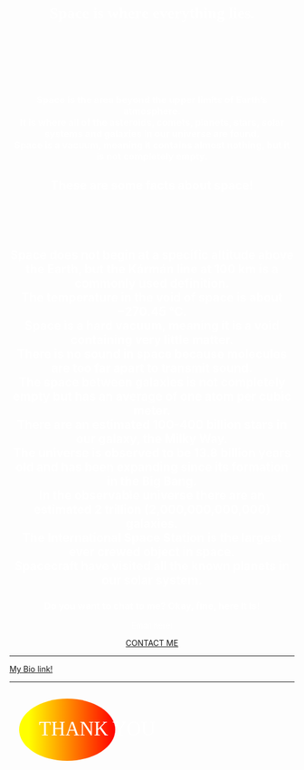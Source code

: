 <html>
<head>
<title> SPACE </title>
</head>
<body text="white">
<h1> <center> <font face="ravie"> Space is where everything lies. </font> </center> </h1>
<br>
<br>
<br>
<br>
<br>
<h3> <center> Space is the area beyond the upper limits of Earth’s atmosphere. <br> It is where all of the asteroids, comets, planets, stars, solar systems and galaxies in our universe are found. <br> Space is a vacuum, meaning it contains almost nothing, but it is not completely empty. <br> </center> </h3>
<h2> <center> These are some facts about space! </center> </h2>
<br>
<br>
<br>
<h2> <center>Space does not begin at a specific altitude above the Earth, but the Kármán line at 100 km is a commonly used definition. <br>
The temperature in the void of space is about −270.45 °C.<br>
Space is a hard vacuum, meaning it is a void containing very little matter. <br>
There is no sound in space because molecules are too far apart to transmit sound.<br>
The space between galaxies is not completely empty but has an average of one atom per cubic meter.<br>
There are an estimated 100-400 billion stars in our galaxy, the Milky Way.<br>
The universe is observed to be 13.8 billion years old and has been expanding since its formation in the Big Bang.<br>
In the observable universe there are an estimated 2 trillion (2,000,000,000,000) galaxies.<br>
The International Space Station is the largest ever crewed object in space.<br>
Spacecraft have visited all the known planets in our solar system.<br> </center> </h2>
<center> <div class="contact-me">                                                                                                                                       
            <h3 class="contact-title">Do you want to chat to me? Okay, fine, here it is!</h3>
       <p class="contact-message">Email here!</p>
       <a class="btn" href="mailto:asreehan@outlook.com">CONTACT ME</a>
          </div> 
          </center> <p>
<hr>
<div class="bio link">
 <a class="btn" href="https://bio.link/sreehanadigopula">My Bio link! </a>
  </div>
           </center> 
<hr>
<center> <svg height="200" width="500">
  <defs>
    <lineargradient id="grad1" x1="10%" y1="0%" x2="100%" y2="0%">
      <stop offset="0%" style="stop-color:rgb(255,255,0);stop-opacity:1"></stop>
      <stop offset="100%" style="stop-color:rgb(255,0,0);stop-opacity:1"></stop>
    </lineargradient>
  </defs>
  <ellipse cx="100" cy="70" rx="85" ry="55" fill="url(#grad1)"></ellipse>
  <text fill="#ffffff" font-size="35" font-family="Verdana" x="50" y="80">THANK YOU</text> &lt;/b&gt;
  </svg><center>
